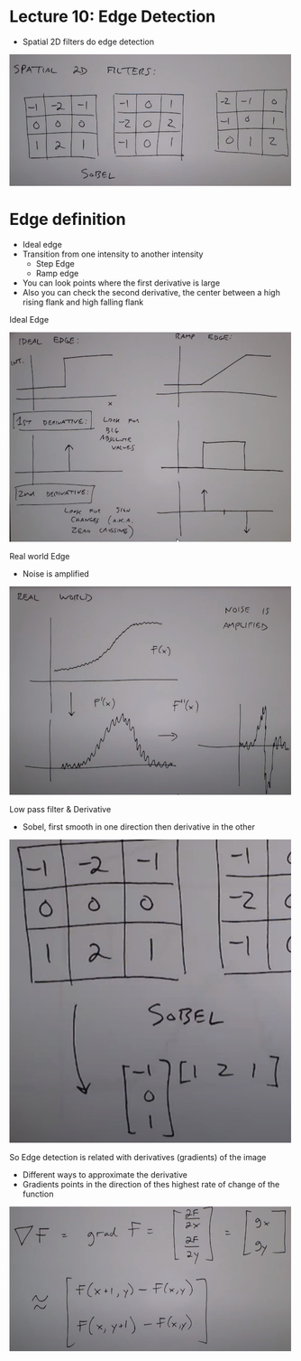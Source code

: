 # Lecture 10: Edge Detection

- Spatial 2D filters do edge detection

![](spatial_filters_edge_detection.jpeg)

# Edge definition
- Ideal edge
- Transition from one intensity to another intensity
  - Step Edge
  - Ramp edge
- You can look points where the first derivative is large
- Also you can check the second derivative, the center between a high rising flank and high falling flank

Ideal Edge

![](ideal_edge.jpeg)


Real world Edge
- Noise is amplified

![](real_edge.jpeg)

Low pass filter & Derivative
- Sobel, first smooth in one direction then derivative in the other

![](sobel_smoothing.jpeg)

So Edge detection is related with derivatives (gradients) of the image
- Different ways to approximate the derivative
- Gradients points in the direction of thes highest rate of change of the function

![](derivatives_for_edge_detection.jpeg)


